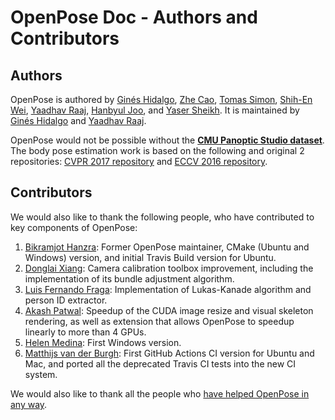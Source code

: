 OpenPose Doc - Authors and Contributors
====================================



## Authors
OpenPose is authored by [Ginés Hidalgo](https://www.gineshidalgo.com), [Zhe Cao](https://people.eecs.berkeley.edu/~zhecao), [Tomas Simon](http://www.cs.cmu.edu/~tsimon), [Shih-En Wei](https://scholar.google.com/citations?user=sFQD3k4AAAAJ&hl=en), [Yaadhav Raaj](https://www.raaj.tech), [Hanbyul Joo](https://jhugestar.github.io), and [Yaser Sheikh](http://www.cs.cmu.edu/~yaser). It is maintained by [Ginés Hidalgo](https://www.gineshidalgo.com) and [Yaadhav Raaj](https://www.raaj.tech).

OpenPose would not be possible without the [**CMU Panoptic Studio dataset**](http://domedb.perception.cs.cmu.edu). The body pose estimation work is based on the following and original 2 repositories: [CVPR 2017 repository](https://github.com/ZheC/Multi-Person-Pose-Estimation) and [ECCV 2016 repository](https://github.com/CMU-Perceptual-Computing-Lab/caffe_rtpose).



## Contributors
We would also like to thank the following people, who have contributed to key components of OpenPose:
1. [Bikramjot Hanzra](https://www.linkedin.com/in/bikz05): Former OpenPose maintainer, CMake (Ubuntu and Windows) version, and initial Travis Build version for Ubuntu.
2. [Donglai Xiang](https://xiangdonglai.github.io): Camera calibration toolbox improvement, including the implementation of its bundle adjustment algorithm.
3. [Luis Fernando Fraga](https://github.com/fragalfernando): Implementation of Lukas-Kanade algorithm and person ID extractor.
4. [Akash Patwal](https://www.linkedin.com/in/akash-patwal-63a12012a): Speedup of the CUDA image resize and visual skeleton rendering, as well as extension that allows OpenPose to speedup linearly to more than 4 GPUs.
5. [Helen Medina](https://github.com/helen-medina): First Windows version.
6. [Matthijs van der Burgh](https://github.com/MatthijsBurgh): First GitHub Actions CI version for Ubuntu and Mac, and ported all the deprecated Travis CI tests into the new CI system.

We would also like to thank all the people who [have helped OpenPose in any way](https://github.com/CMU-Perceptual-Computing-Lab/openpose/graphs/contributors).
